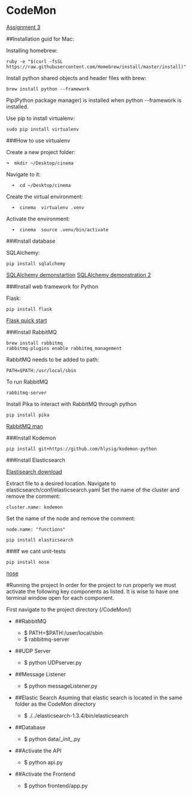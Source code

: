 CodeMon
=======

[Assignment 3](https://github.com/reykjavik-university/2014-T-514-VEFT/blob/master/Week12/project3.md)


##Installation guid for Mac:

Installing homebrew:

    ruby -e "$(curl -fsSL https://raw.githubusercontent.com/Homebrew/install/master/install)"

Install python shared objects and header files with brew:

    brew install python --framework
    
Pip(Python package manager) is installed when python --framework is installed.

Use pip to install virtualenv:

    sudo pip install virtualenv
    
    
    
###How to use virtualenv

  Create a new project folder:
  
    ➜  mkdir ~/Desktop/cinema
    
  Navigate to it:
  
	  ➜  cd ~/Desktop/cinema
	  
  Create the virtual environment:
  
	  ➜  cinema  virtualenv .venv
	  
  Activate the environment:
  
	  ➜  cinema  source .venv/bin/activate
	  
	  
###Install database

SQLAlchemy:

    pip install sqlalchemy

[SQLAlchemy demonstartion](https://github.com/reykjavik-university/2014-T-514-VEFT/blob/master/Week09/lab_assignments_for_week_9.md)
[SQLAlchemy demonstration 2](http://docs.sqlalchemy.org/en/rel_0_9/orm/tutorial.html)


###Install web framework for Python

Flask:

    pip install flask
    
[Flask quick start](http://flask.pocoo.org/docs/0.10/quickstart/#quickstart)


###Install RabbitMQ

	brew install rabbitmq
	rabbitmq-plugins enable rabbitmq_management
	
RabbitMQ needs to be added to path:

	PATH=$PATH:/usr/local/sbin
	
To run RabbitMQ

	rabbitmq-server
	
Install Pika to interact with RabbitMQ through python

	pip install pika
	
[RabbitMQ man](http://www.rabbitmq.com/man/rabbitmqctl.1.man.html)

###Install Kodemon

	pip install git+https://github.com/hlysig/kodemon-python


###Install Elasticsearch

[Elastisearch download](http://www.elasticsearch.org/overview/elkdownloads/)

Extract file to a desired location.
Navigate to elasticsearch/conf/elasticsearch.yaml
Set the name of the cluster and remove the comment:
	
	cluster.name: kodemon
	
Set the name of the node and remove the comment:
	
	node.name: "functions"
	
	pip install elasticsearch

###If we cant unit-tests

    pip install nose
    
[nose](https://nose.readthedocs.org/en/latest/)


#Running the project
In order for the project to run properly we must activate the following key components as listed.
It is wise to have one terminal window open for each component.

First navigate to the project directory (/CodeMon/)

* ##RabbitMQ
  * $ PATH=$PATH:/user/local/sbin
  * $ rabbitmq-server

* ##UDP Server
  * $ python UDPserver.py

* ##Message Listener
  * $ python messageListener.py

* ##Elastic Search
Asuming that elastic search is located in the same folder as the CodeMon directory
  * $ ./../elasticsearch-1.3.4/bin/elasticsearch

* ##Database
  * $ python data/\__init\__.py

* ##Activate the API
  * $ python api.py

* ##Activate the Frontend
  * $ python frontend/app.py

	

